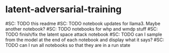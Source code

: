 # latent-adversarial-training

#SC: TODO this readme
#SC: TODO notebook updates for llama3. Maybe another notebook?
#SC: TODO notebooks for whp and wmdp stuff
#SC: TODO finish/fix the latent space attack notebook
#SC: TODO can I sample from the model at the end of each notebook and display what it says?
#SC: TODO can I run all notebooks so that they are in a run state
